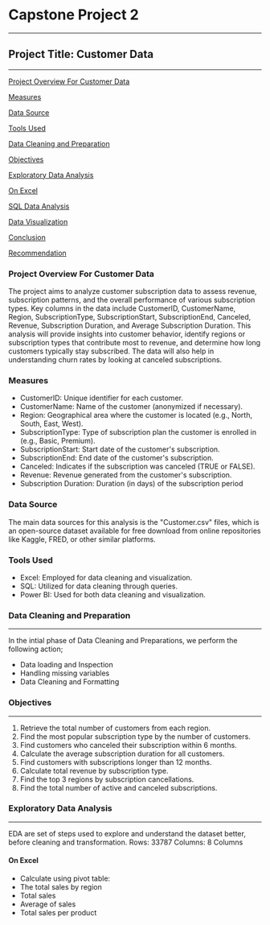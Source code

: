 # Capstone Project 2
---
## Project Title: Customer Data
---
[Project Overview For Customer Data](#project-overview-for-customer-data)

[Measures](#measures)

[Data Source](#data-source)

[Tools Used](#tools-used)

[Data Cleaning and Preparation](#data-cleaning-and-preparation)

[Objectives](#objectives)

[Exploratory Data Analysis](#exploratory-data-analysis)

[On Excel](#on-excel) 

[SQL Data Analysis](#sql-data-analysis)

[Data Visualization](#data-visualization)

[Conclusion](#conclusion)

[Recommendation](#recommendation)

### Project Overview For Customer Data
The project aims to analyze customer subscription data to assess revenue, subscription patterns, and the overall performance of various subscription types. Key columns in the data include CustomerID, CustomerName, Region, SubscriptionType, SubscriptionStart, SubscriptionEnd, Canceled, Revenue, Subscription Duration, and Average Subscription Duration. This analysis will provide insights into customer behavior, identify regions or subscription types that contribute most to revenue, and determine how long customers typically stay subscribed. The data will also help in understanding churn rates by looking at canceled subscriptions.

### Measures
- CustomerID: Unique identifier for each customer.
- CustomerName: Name of the customer (anonymized if necessary).
- Region: Geographical area where the customer is located (e.g., North, South, East, West).
- SubscriptionType: Type of subscription plan the customer is enrolled in (e.g., Basic, Premium).
- SubscriptionStart: Start date of the customer's subscription.
- SubscriptionEnd: End date of the customer's subscription.
- Canceled: Indicates if the subscription was canceled (TRUE or FALSE).
- Revenue: Revenue generated from the customer's subscription.
- Subscription Duration: Duration (in days) of the subscription period
### Data Source
The main data sources for this analysis is the  "Customer.csv" files, which is an open-source dataset available for free download from online repositories like Kaggle, FRED, or other similar platforms.

### Tools Used
- Excel: Employed for data cleaning and visualization.
- SQL: Utilized for data cleaning through queries.
- Power BI: Used for both data cleaning and visualization.

### Data Cleaning and Preparation
---
In the intial phase of Data Cleaning and Preparations, we perform the following action;

- Data loading and Inspection
- Handling missing variables
- Data Cleaning and Formatting

### Objectives
---
1. Retrieve the total number of customers from each region.
2. Find the most popular subscription type by the number of customers.
3. Find customers who canceled their subscription within 6 months.
4. Calculate the average subscription duration for all customers.
5. Find customers with subscriptions longer than 12 months.
6. Calculate total revenue by subscription type.
7. Find the top 3 regions by subscription cancellations.
8. Find the total number of active and canceled subscriptions.

###  Exploratory Data Analysis
---
EDA are set of steps used to explore and understand the dataset better, before cleaning and transformation.
Rows: 33787
Columns: 8 Columns

#### On Excel 
- Calculate using pivot table:
-  The total sales by region
-  Total sales
-  Average of  sales
-  Total sales per product

  



